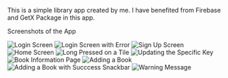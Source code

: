 
This is a simple library app created by me. I have benefited from Firebase and GetX Package in this app.

Screenshots of the App

![Login Screen](https://user-images.githubusercontent.com/61358759/116042505-28289780-a677-11eb-8b7a-7aa6ae84851b.jpg)
![Login Screen with Error](https://user-images.githubusercontent.com/61358759/116042101-b3edf400-a676-11eb-87dc-98555e15aa75.jpg)
![Sign Up Screen](https://user-images.githubusercontent.com/61358759/116042113-b94b3e80-a676-11eb-8585-9da6a7e7ca48.jpg)
![Home Screen](https://user-images.githubusercontent.com/61358759/116042152-c23c1000-a676-11eb-876d-913a1be187ff.jpg)
![Long Pressed on a Tile](https://user-images.githubusercontent.com/61358759/116042140-c0724c80-a676-11eb-8a77-c87b92eeb7c5.jpg)
![Updating the Specific Key](https://user-images.githubusercontent.com/61358759/116042143-c10ae300-a676-11eb-81f9-e5b90097a584.jpg)
![Book Information Page](https://user-images.githubusercontent.com/61358759/116042139-bfd9b600-a676-11eb-8358-9fe1969de847.jpg)
![Adding a Book](https://user-images.githubusercontent.com/61358759/116042146-c1a37980-a676-11eb-8c92-9443b72af83c.jpg)
![Adding a Book with Succcess Snackbar](https://user-images.githubusercontent.com/61358759/116042150-c23c1000-a676-11eb-98e3-f4c2e5bc23f7.jpg)
![Warning Message](https://user-images.githubusercontent.com/61358759/116042136-bfd9b600-a676-11eb-95b6-b53cd7b94014.jpg)
